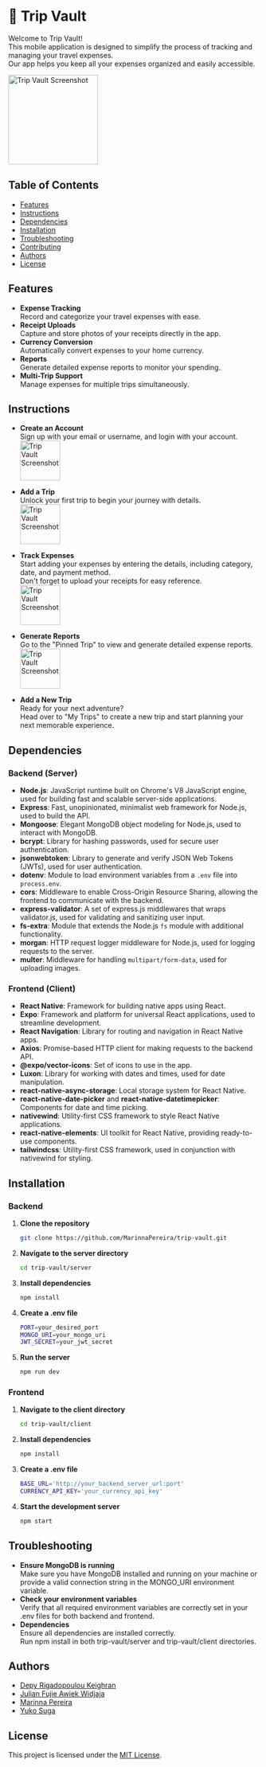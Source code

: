 # 🧳 Trip Vault

Welcome to Trip Vault!  
This mobile application is designed to simplify the process of tracking and managing your travel expenses.  
Our app helps you keep all your expenses organized and easily accessible.

<img src="./assets/readme-img1.png" alt="Trip Vault Screenshot" width="180">

## Table of Contents

- [Features](#features)
- [Instructions](#instructions)
- [Dependencies](#dependencies)
- [Installation](#installation)
- [Troubleshooting](#troubleshooting)
- [Contributing](#contributing)
- [Authors](#authors)
- [License](#license)

## Features

- **Expense Tracking**  
  Record and categorize your travel expenses with ease.
- **Receipt Uploads**  
  Capture and store photos of your receipts directly in the app.
- **Currency Conversion**  
  Automatically convert expenses to your home currency.
- **Reports**  
  Generate detailed expense reports to monitor your spending.
- **Multi-Trip Support**  
  Manage expenses for multiple trips simultaneously.

## Instructions

- **Create an Account**  
  Sign up with your email or username, and login with your account.  
  <img src="./assets/readme-img2.png" alt="Trip Vault Screenshot" width="80">
- **Add a Trip**  
  Unlock your first trip to begin your journey with details.  
  <img src="./assets/readme-img3.png" alt="Trip Vault Screenshot" width="80">
- **Track Expenses**  
  Start adding your expenses by entering the details, including category, date, and payment method.  
  Don't forget to upload your receipts for easy reference.  
  <img src="./assets/readme-img4.png" alt="Trip Vault Screenshot" width="80">
- **Generate Reports**  
  Go to the "Pinned Trip" to view and generate detailed expense reports.  
  <img src="./assets/readme-img5.png" alt="Trip Vault Screenshot" width="80">

- **Add a New Trip**  
  Ready for your next adventure?  
  Head over to "My Trips" to create a new trip and start planning your next memorable experience.

## Dependencies

### Backend (Server)

- **Node.js**: JavaScript runtime built on Chrome's V8 JavaScript engine, used for building fast and scalable server-side applications.
- **Express**: Fast, unopinionated, minimalist web framework for Node.js, used to build the API.
- **Mongoose**: Elegant MongoDB object modeling for Node.js, used to interact with MongoDB.
- **bcrypt**: Library for hashing passwords, used for secure user authentication.
- **jsonwebtoken**: Library to generate and verify JSON Web Tokens (JWTs), used for user authentication.
- **dotenv**: Module to load environment variables from a `.env` file into `process.env`.
- **cors**: Middleware to enable Cross-Origin Resource Sharing, allowing the frontend to communicate with the backend.
- **express-validator**: A set of express.js middlewares that wraps validator.js, used for validating and sanitizing user input.
- **fs-extra**: Module that extends the Node.js `fs` module with additional functionality.
- **morgan**: HTTP request logger middleware for Node.js, used for logging requests to the server.
- **multer**: Middleware for handling `multipart/form-data`, used for uploading images.

### Frontend (Client)

- **React Native**: Framework for building native apps using React.
- **Expo**: Framework and platform for universal React applications, used to streamline development.
- **React Navigation**: Library for routing and navigation in React Native apps.
- **Axios**: Promise-based HTTP client for making requests to the backend API.
- **@expo/vector-icons**: Set of icons to use in the app.
- **Luxon**: Library for working with dates and times, used for date manipulation.
- **react-native-async-storage**: Local storage system for React Native.
- **react-native-date-picker** and **react-native-datetimepicker**: Components for date and time picking.
- **nativewind**: Utility-first CSS framework to style React Native applications.
- **react-native-elements**: UI toolkit for React Native, providing ready-to-use components.
- **tailwindcss**: Utility-first CSS framework, used in conjunction with nativewind for styling.

## Installation

### Backend

1. **Clone the repository**
   ```bash
   git clone https://github.com/MarinnaPereira/trip-vault.git
   ```
2. **Navigate to the server directory**
   ```bash
   cd trip-vault/server
   ```
3. **Install dependencies**
   ```bash
   npm install
   ```
4. **Create a .env file**
   ```bash
   PORT=your_desired_port
   MONGO_URI=your_mongo_uri
   JWT_SECRET=your_jwt_secret
   ```
5. **Run the server**
   ```bash
   npm run dev
   ```

### Frontend

1. **Navigate to the client directory**
   ```bash
   cd trip-vault/client
   ```
2. **Install dependencies**
   ```bash
   npm install
   ```
3. **Create a .env file**
   ```bash
   BASE_URL='http://your_backend_server_url:port'
   CURRENCY_API_KEY='your_currency_api_key'
   ```
4. **Start the development server**
   ```bash
   npm start
   ```

## Troubleshooting

- **Ensure MongoDB is running**  
  Make sure you have MongoDB installed and running on your machine or provide a valid connection string in the MONGO_URI environment variable.
- **Check your environment variables**  
  Verify that all required environment variables are correctly set in your .env files for both backend and frontend.
- **Dependencies**  
  Ensure all dependencies are installed correctly.  
  Run npm install in both trip-vault/server and trip-vault/client directories.

## Authors

- <a href="https://github.com/DepyRigadopoulouKeighran" target="_blank">Depy Rigadopoulou Keighran</a>
- <a href="https://github.com/JFujie" target="_blank">Julian Fujie Awiek Widjaja</a>
- <a href="https://github.com/MarinnaPereira" target="_blank">Marinna Pereira</a>
- <a href="https://github.com/yukosuga" target="_blank">Yuko Suga</a>

## License

This project is licensed under the <a href="https://opensource.org/licenses/MIT/" target="_blank">MIT License</a>.
